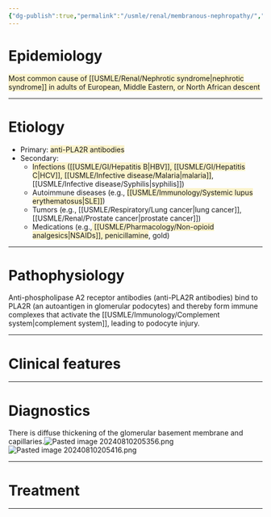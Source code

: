 ```yaml
---
{"dg-publish":true,"permalink":"/usmle/renal/membranous-nephropathy/","tags":["t1"]}
---
```


# Epidemiology
<span style="background:rgba(240, 200, 0, 0.2)">Most common cause of [[USMLE/Renal/Nephrotic syndrome\|nephrotic syndrome]] in adults of European, Middle Eastern, or North African descent</span>

---
# Etiology
- Primary: <span style="background:rgba(240, 200, 0, 0.2)">anti-PLA2R antibodies</span>
- Secondary:
	- <span style="background:rgba(240, 200, 0, 0.2)">Infections ([[USMLE/GI/Hepatitis B\|HBV]], [[USMLE/GI/Hepatitis C\|HCV]], [[USMLE/Infective disease/Malaria\|malaria]]</span>, [[USMLE/Infective disease/Syphilis\|syphilis]])
	- Autoimmune diseases (e.g., <span style="background:rgba(240, 200, 0, 0.2)">[[USMLE/Immunology/Systemic lupus erythematosus\|SLE]]</span>)
	- Tumors (e.g., [[USMLE/Respiratory/Lung cancer\|lung cancer]], [[USMLE/Renal/Prostate cancer\|prostate cancer]])
	- Medications (e.g.,<span style="background:rgba(240, 200, 0, 0.2)"> [[USMLE/Pharmacology/Non-opioid analgesics\|NSAIDs]], penicillamine</span>, gold)

---
# Pathophysiology
Anti-phospholipase A2 receptor antibodies (anti-PLA2R antibodies) bind to PLA2R (an autoantigen in glomerular podocytes) and thereby form immune complexes that activate the [[USMLE/Immunology/Complement system\|complement system]], leading to podocyte injury.

---
# Clinical features


---
# Diagnostics
There is diffuse thickening of the glomerular basement membrane and capillaries.![Pasted image 20240810205356.png](/img/user/appendix/Pasted%20image%2020240810205356.png)![Pasted image 20240810205416.png](/img/user/appendix/Pasted%20image%2020240810205416.png)

---
# Treatment


---

